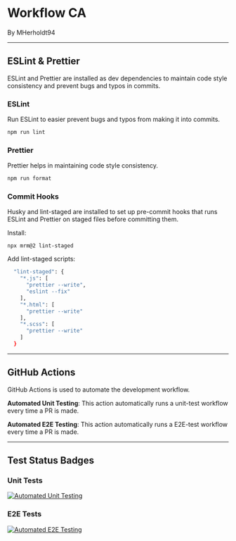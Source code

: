 # Workflow CA
By MHerholdt94

---

## ESLint & Prettier
ESLint and Prettier are installed as dev dependencies to maintain code style consistency and prevent bugs and typos in commits.

### ESLint
Run ESLint to easier prevent bugs and typos from making it into commits.
```sh
npm run lint
```

### Prettier
Prettier helps in maintaining code style consistency.
```sh
npm run format
```

### Commit Hooks
Husky and lint-staged are installed to set up pre-commit hooks that runs ESLint and Prettier on staged files before committing them.

Install:
```
npx mrm@2 lint-staged
```

Add lint-staged scripts:
```sh
  "lint-staged": {
    "*.js": [
      "prettier --write",
      "eslint --fix"
    ],
    "*.html": [
      "prettier --write"
    ],
    "*.scss": [
      "prettier --write"
    ]
  }
```

---

## GitHub Actions
GitHub Actions is used to automate the development workflow.

**Automated Unit Testing**: This action automatically runs a unit-test workflow every time a PR is made.

**Automated E2E Testing**: This action automatically runs a E2E-test workflow every time a PR is made.

---

## Test Status Badges

### Unit Tests
[![Automated Unit Testing](https://github.com/MHerholdt94/social-media-client/actions/workflows/unit-test.yml/badge.svg?branch=workflow)](https://github.com/MHerholdt94/social-media-client/actions/workflows/unit-test.yml)

### E2E Tests
[![Automated E2E Testing](https://github.com/MHerholdt94/social-media-client/actions/workflows/e2e-test.yml/badge.svg?branch=workflow)](https://github.com/MHerholdt94/social-media-client/actions/workflows/e2e-test.yml)